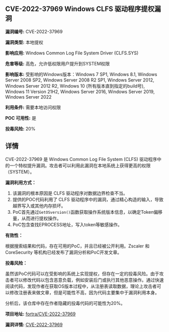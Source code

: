 ## CVE-2022-37969 Windows CLFS 驱动程序提权漏洞

**漏洞编号:** CVE-2022-37969

**漏洞类型:** 本地提权

**影响应用:** Windows Common Log File System Driver (CLFS.SYS)

**危害等级:** 高危，允许低权限用户提升到SYSTEM权限

**影响版本:** 受影响的Windows版本：Windows 7 SP1, Windows 8.1, Windows Server 2008 SP2, Windows Server 2008 R2 SP1, Windows Server 2012, Windows Server 2012 R2, Windows 10 (所有版本直到指定的build号), Windows 11 Version 21H2, Windows Server 2016, Windows Server 2019, Windows Server 2022

**利用条件:** 需要本地访问权限

**POC 可用性:** 是

**投毒风险:** 20%

## 详情

CVE-2022-37969 是 Windows Common Log File System (CLFS) 驱动程序中的一个特权提升漏洞。攻击者可以利用此漏洞在本地系统上获得更高的权限（SYSTEM）。

**漏洞利用方式：**

1.  该漏洞的根本原因是 CLFS 驱动程序对数据边界检查不当。
2.  提供的POC代码利用了 CLFS 驱动程序中的漏洞，通过精心构造的输入，导致越界写入或其他内存损坏。
3.  PoC首先通过`GetOSversion()`函数获取操作系统版本信息，以确定Token偏移量，从而进行提权操作。
4.  PoC包含查找EPROCESS地址，写入token等敏感操作。

**有效性：**

根据搜索结果和代码，存在可用的PoC，并且已经被公开利用。Zscaler 和 CoreSecurity 等机构已经发布了漏洞分析和PoC开发文章。

**投毒风险：**

虽然该PoC代码可以在受影响的系统上实现提权，但存在一定的投毒风险。由于攻击者可以修改代码以包含恶意负载，例如安装后门或执行其他恶意操作。通过快速阅读代码，发现作者在获取OS版本过程中，从注册表读取数据，理论上攻击者可以修改注册表来做文章，但是可能性不高，因为代码主要集中于漏洞利用本身。

分析后，该仓库中存在作者隐藏的投毒代码的可能性为20%。

**项目地址:** [fortra/CVE-2022-37969](https://github.com/fortra/CVE-2022-37969)

**漏洞详情:** [CVE-2022-37969](https://nvd.nist.gov/vuln/detail/CVE-2022-37969)